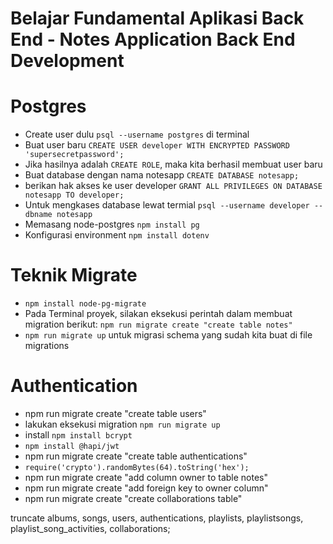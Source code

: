 # Belajar Fundamental Aplikasi Back End - Notes Application Back End Development

# Postgres
- Create user dulu `psql --username postgres` di terminal
- Buat user baru `CREATE USER developer WITH ENCRYPTED PASSWORD 'supersecretpassword';`
- Jika hasilnya adalah `CREATE ROLE`, maka kita berhasil membuat user baru
- Buat database dengan nama notesapp `CREATE DATABASE notesapp;`
- berikan hak akses ke user developer `GRANT ALL PRIVILEGES ON DATABASE notesapp TO developer;`
- Untuk mengkases database lewat termial `psql --username developer --dbname notesapp`
- Memasang node-postgres `npm install pg`
- Konfigurasi environment `npm install dotenv`

# Teknik Migrate
- `npm install node-pg-migrate`
-  Pada Terminal proyek, silakan eksekusi perintah dalam membuat migration berikut: `npm run migrate create "create table notes"`
- `npm run migrate up` untuk migrasi schema yang sudah kita buat di file migrations

# Authentication
- npm run migrate create "create table users"
- lakukan eksekusi migration `npm run migrate up`
- install `npm install bcrypt`
- `npm install @hapi/jwt`
- npm run migrate create "create table authentications"
- `require('crypto').randomBytes(64).toString('hex');`
- npm run migrate create "add column owner to table notes"
- npm run migrate create "add foreign key to owner column"
- npm run migrate create "create collaborations table"

truncate albums, songs, users, authentications, playlists, playlistsongs, playlist_song_activities, collaborations;